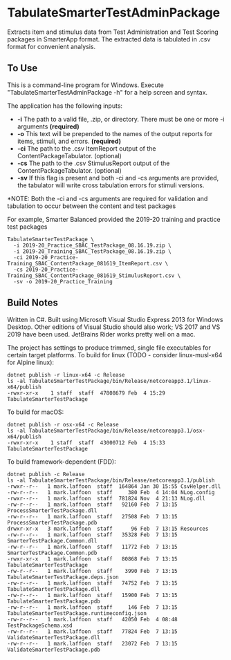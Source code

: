# TabulateSmarterTestAdminPackage
Extracts item and stimulus data from Test Administration and Test Scoring packages in SmarterApp format. The extracted data is tabulated in .csv format for convenient analysis.

## To Use
This is a command-line program for Windows. Execute "TabulateSmarterTestAdminPackage -h" for a help screen and syntax.

The application has the following inputs:
- **-i** The path to a valid file, .zip, or directory. There must be one or more -i arguments **(required)**
- **-o** This text will be prepended to the names of the output reports for items, stimuli, and errors. **(required)**
- **-ci** The path to the .csv ItemReport output of the ContentPackageTabulator. (optional)
- **-cs** The path to the .csv StimulusReport output of the ContentPackageTabulator. (optional)
- **-sv** If this flag is present and both -ci and -cs arguments are provided, the tabulator will write cross tabulation errors for stimuli versions.

*NOTE: Both the -ci and -cs arguments are required for validation and tabulation to occur between the content and test packages

For example, Smarter Balanced provided the 2019-20 training and practice test packages
```
TabulateSmarterTestPackage \
  -i 2019-20_Practice_SBAC_TestPackage_08.16.19.zip \
  -i 2019-20_Training_SBAC_TestPackage_08.16.19.zip \
  -ci 2019-20_Practice-Training_SBAC_ContentPackage_081619_ItemReport.csv \
  -cs 2019-20_Practice-Training_SBAC_ContentPackage_081619_StimulusReport.csv \
  -sv -o 2019-20_Practice_Training
```


## Build Notes
Written in C#. Built using Microsoft Visual Studio Express 2013 for Windows Desktop. 
Other editions of Visual Studio should also work; VS 2017 and VS 2019 have been used.
JetBrains Rider works pretty well on a mac.

The project has settings to produce trimmed, single file executables for certain target platforms.
To build for linux (TODO - consider linux-musl-x64 for Alpine linux): 
```
dotnet publish -r linux-x64 -c Release
ls -al TabulateSmarterTestPackage/bin/Release/netcoreapp3.1/linux-x64/publish 
-rwxr-xr-x    1 staff  staff  47808679 Feb  4 15:29 TabulateSmarterTestPackage
``` 
To build for macOS: 
```
dotnet publish -r osx-x64 -c Release
ls -al TabulateSmarterTestPackage/bin/Release/netcoreapp3.1/osx-x64/publish 
-rwxr-xr-x    1 staff  staff  43000712 Feb  4 15:33 TabulateSmarterTestPackage
```
To build framework-dependent (FDD):
```
dotnet publish -c Release
ls -al TabulateSmarterTestPackage/bin/Release/netcoreapp3.1/publish 
-rwxr--r--   1 mark.laffoon  staff  164864 Jan 30 15:55 CsvHelper.dll
-rw-r--r--   1 mark.laffoon  staff     380 Feb  4 14:04 NLog.config
-rwxr--r--   1 mark.laffoon  staff  781824 Nov  4 21:13 NLog.dll
-rw-r--r--   1 mark.laffoon  staff   92160 Feb  7 13:15 ProcessSmarterTestPackage.dll
-rw-r--r--   1 mark.laffoon  staff   27508 Feb  7 13:15 ProcessSmarterTestPackage.pdb
drwxr-xr-x   3 mark.laffoon  staff      96 Feb  7 13:15 Resources
-rw-r--r--   1 mark.laffoon  staff   35328 Feb  7 13:15 SmarterTestPackage.Common.dll
-rw-r--r--   1 mark.laffoon  staff   11772 Feb  7 13:15 SmarterTestPackage.Common.pdb
-rwxr-xr-x   1 mark.laffoon  staff   80868 Feb  7 13:15 TabulateSmarterTestPackage
-rw-r--r--   1 mark.laffoon  staff    3990 Feb  7 13:15 TabulateSmarterTestPackage.deps.json
-rw-r--r--   1 mark.laffoon  staff   74752 Feb  7 13:15 TabulateSmarterTestPackage.dll
-rw-r--r--   1 mark.laffoon  staff   15900 Feb  7 13:15 TabulateSmarterTestPackage.pdb
-rw-r--r--   1 mark.laffoon  staff     146 Feb  7 13:15 TabulateSmarterTestPackage.runtimeconfig.json
-rw-r--r--   1 mark.laffoon  staff   42050 Feb  4 08:48 TestPackageSchema.xsd
-rw-r--r--   1 mark.laffoon  staff   77824 Feb  7 13:15 ValidateSmarterTestPackage.dll
-rw-r--r--   1 mark.laffoon  staff   23072 Feb  7 13:15 ValidateSmarterTestPackage.pdb
```

